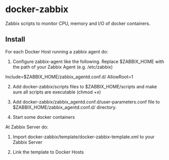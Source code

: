 # docker-zabbix
Zabbix scripts to monitor CPU, memory and I/O of docker containers.

## Install
For each Docker Host running a zabbix agent do:

1. Configure zabbix-agent like the following. Replace $ZABBIX_HOME with the path of your Zabbix Agent (e.g. /etc/zabbix) 

Include=$ZABBIX_HOME/zabbix_agentd.conf.d/
AllowRoot=1

2. Add docker-zabbix/scripts files to $ZABBIX_HOME/scripts and make sure all scripts are executable (chmod +x)

3. Add docker-zabbix/zabbix_agentd.conf.d/user-parameters.conf file to $ZABBIX_HOME/zabbix_agentd.conf.d/ directory.

4. Start some docker containers

At Zabbix Server do:

1. Import docker-zabbix/template/docker-zabbix-template.xml to your Zabbix Server

2. Link the template to Docker Hosts

 
